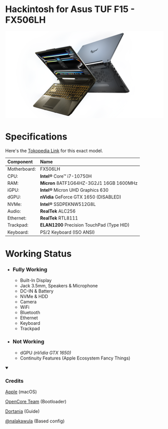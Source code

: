 # Hackintosh for **Asus TUF F15 - FX506LH**


![Asus FX506LHB running macOS Ventura](https://raw.githubusercontent.com/zamkara/ASUS-TUF-F15-OPENCORE/main/Assets/sm.png)

# Specifications
Here's the [Tokopedia Link](https://tokopedia.link/o2nhGtCZ8Kb) for this exact model.

| Component | Name |
|:--- |:---|
| Motherboard:  | FX506LH |
| CPU: | **Intel®** Core™ i7-10750H |
| RAM: | **Micron** 8ATF1G64HZ-3G2J1 16GB 1600MHz |
| iGPU: | **Intel®** Micron UHD Graphics 630 |
| dGPU: | **nVidia**  GeForce GTX 1650 (DISABLED) |
| NVMe: | **Intel®** SSDPEKNW512G8L |
| Audio: | **RealTek** ALC256 |
| Ethernet: | **RealTek** RTL8111 |
| Trackpad: | **ELAN1200** Precision TouchPad (Type HID) |
| Keyboard: | PS/2 Keyboard (ISO ANSI)|


# Working Status
 - ### **Fully Working**
    - Built-In Display
    - Jack 3.5mm, Speakers & Microphone
    - DC-IN & Battery
    - NVMe & HDD
    - Camera
    - WiFi
    - Bluetooth
    - Ethernet
    - Keyboard
    - Trackpad

- ### **Not Working**
    - dGPU *(nVidia GTX 1650)*
    - Continuity Features (Apple Ecosystem Fancy Things)

<!-- CREDITS START -->
<details open>
<summary><h3>Credits</h3></summary>

[Apple](https://apple.com) (macOS)

[OpenCore Team](https://github.com/acidanthera/OpenCorePkg) (Bootloader)

[Dortania](https://dortania.github.io/OpenCore-Install-Guide/config-laptop.plist/coffee-lake.html#starting-point) (Guide)

[@nalakawula](https://github.com/nalakawula) (Based config)

